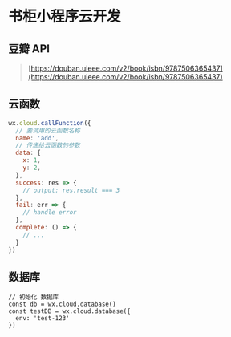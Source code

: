 # 书柜小程序云开发

## 豆瓣 API
> [https://douban.uieee.com/v2/book/isbn/9787506365437](https://douban.uieee.com/v2/book/isbn/9787506365437)

## 云函数
```js
wx.cloud.callFunction({
  // 要调用的云函数名称
  name: 'add',
  // 传递给云函数的参数
  data: {
    x: 1,
    y: 2,
  },
  success: res => {
    // output: res.result === 3
  },
  fail: err => {
    // handle error
  },
  complete: () => {
    // ...
  }
})
```

## 数据库
```
// 初始化 数据库
const db = wx.cloud.database()
const testDB = wx.cloud.database({
  env: 'test-123'
})
```
